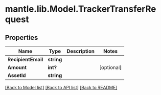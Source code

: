 # mantle.lib.Model.TrackerTransferRequest
## Properties

Name | Type | Description | Notes
------------ | ------------- | ------------- | -------------
**RecipientEmail** | **string** |  | 
**Amount** | **int?** |  | [optional] 
**AssetId** | **string** |  | 

[[Back to Model list]](../README.md#documentation-for-models) [[Back to API list]](../README.md#documentation-for-api-endpoints) [[Back to README]](../README.md)


